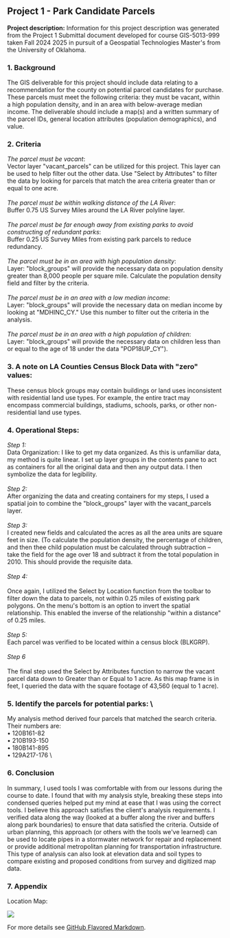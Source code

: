 ## Project 1 - Park Candidate Parcels

**Project description:** Information for this project description was generated from the Project 1 Submittal document developed for course GIS-5013-999 taken Fall 2024 2025 in pursuit of a Geospatial Technologies Master's from the University of Oklahoma.

### 1. Background

The GIS deliverable for this project should include data relating to a recommendation for the county on potential parcel candidates for purchase. These parcels must meet the following criteria: they must be vacant, within a high population density, and in an area with below-average median income. The deliverable should include a map(s) and a written summary of the parcel IDs, general location attributes (population demographics), and value.

### 2. Criteria

<em>The parcel must be vacant</em>: \
Vector layer "vacant_parcels" can be utilized for this project. This layer can be used to help filter out the other data. Use "Select by Attributes" to filter the data by looking for parcels that match the area criteria greater than or equal to one acre. \
\
<em>The parcel must be within walking distance of the LA River</em>: \
Buffer 0.75 US Survey Miles around the LA River polyline layer. \
\
<em>The parcel must be far enough away from existing parks to avoid constructing of redundant parks</em>: \
Buffer 0.25 US Survey Miles from existing park parcels to reduce redundancy. \
\
<em>The parcel must be in an area with high population density</em>: \
Layer: "block_groups" will provide the necessary data on population density greater than 8,000 people per square mile. Calculate the population density field and filter by the criteria. \
\
<em>The parcel must be in an area with a low median income</em>: \
Layer: "block_groups" will provide the necessary data on median income by looking at "MDHINC_CY." Use this number to filter out the criteria in the analysis. \
\
<em>The parcel must be in an area with a high population of children</em>: \
Layer: "block_groups" will provide the necessary data on children less than or equal to the age of 18 under the data "POP18UP_CY").

### 3. A note on LA Counties Census Block Data with "zero" values:

These census block groups may contain buildings or land uses inconsistent with residential land use types. For example, the entire tract may encompass commercial buildings, stadiums, schools, parks, or other non-residential land use types.

### 4. Operational Steps:

<em>Step 1:</em> \
Data Organization: I like to get my data organized. As this is unfamiliar data, my method is quite linear. I set up layer groups in the contents pane to act as containers for all the original data and then any output data. I then symbolize the data for legibility. \
\
<em>Step 2:</em> \
After organizing the data and creating containers for my steps, I used a spatial join to combine the "block_groups" layer with the vacant_parcels layer. \
\
<em>Step 3:</em> \
I created new fields and calculated the acres as all the area units are square feet in size.
(To calculate the population density, the percentage of children, and then thee child population must be calculated through subtraction – take the field for the age over 18 and subtract it from the total population in 2010. This should provide the requisite data. \
\
<em>Step 4:</em> \
\
Once again, I utilized the Select by Location function from the toolbar to filter down the data to parcels, not within 0.25 miles of existing park polygons. On the menu's bottom is an option to invert the spatial relationship. This enabled the inverse of the relationship "within a distance" of 0.25 miles. \
\
<em>Step 5:</em> \
Each parcel was verified to be located within a census block (BLKGRP). \
\
<em>Step 6</em> \
\
The final step used the Select by Attributes function to narrow the vacant parcel data down to Greater than or Equal to 1 acre. As this map frame is in feet, I queried the data with the square footage of 43,560 (equal to 1 acre).

### 5. Identify the parcels for potential parks: \

My analysis method derived four parcels that matched the search criteria. Their numbers are: \
•	120B161-82 \
•	210B193-150 \
•	180B141-895 \
•	129A217-176 \

### 6. Conclusion

In summary, I used tools I was comfortable with from our lessons during the course to date. I found that with my analysis style, breaking these steps into condensed queries helped put my mind at ease that I was using the correct tools. I believe this approach satisfies the client's analysis requirements. I verified data along the way (looked at a buffer along the river and buffers along park boundaries) to ensure that data satisfied the criteria. Outside of urban planning, this approach (or others with the tools we've learned) can be used to locate pipes in a stormwater network for repair and replacement or provide additional metropolitan planning for transportation infrastructure. This type of analysis can also look at elevation data and soil types to compare existing and proposed conditions from survey and digitized map data.

### 7. Appendix

Location Map:

<img src="images/prj1_Layout.jpg?raw=true"/>

For more details see [GitHub Flavored Markdown](https://guides.github.com/features/mastering-markdown/).
